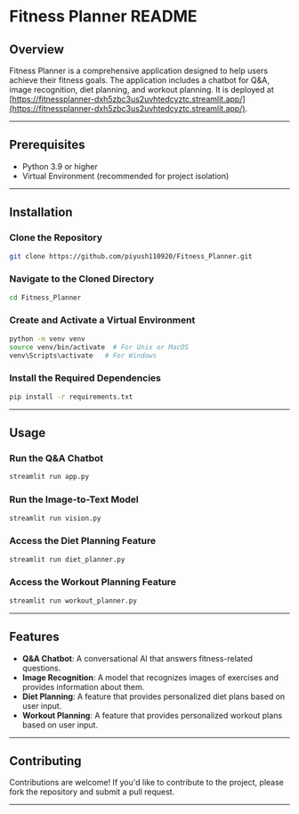 
# Fitness Planner README

## Overview
Fitness Planner is a comprehensive application designed to help users achieve their fitness goals. The application includes a chatbot for Q&A, image recognition, diet planning, and workout planning. It is deployed at [https://fitnessplanner-dxh5zbc3us2uvhtedcyztc.streamlit.app/](https://fitnessplanner-dxh5zbc3us2uvhtedcyztc.streamlit.app/).

---

## Prerequisites
- Python 3.9 or higher  
- Virtual Environment (recommended for project isolation)

---

## Installation

### Clone the Repository
```bash
git clone https://github.com/piyush110920/Fitness_Planner.git
```

### Navigate to the Cloned Directory
```bash
cd Fitness_Planner
```

### Create and Activate a Virtual Environment
```bash
python -m venv venv
source venv/bin/activate  # For Unix or MacOS
venv\Scripts\activate   # For Windows
```

### Install the Required Dependencies
```bash
pip install -r requirements.txt
```

---

## Usage

### Run the Q&A Chatbot
```bash
streamlit run app.py
```

### Run the Image-to-Text Model
```bash
streamlit run vision.py
```

### Access the Diet Planning Feature
```bash
streamlit run diet_planner.py
```

### Access the Workout Planning Feature
```bash
streamlit run workout_planner.py
```

---

## Features

- **Q&A Chatbot**: A conversational AI that answers fitness-related questions.
- **Image Recognition**: A model that recognizes images of exercises and provides information about them.
- **Diet Planning**: A feature that provides personalized diet plans based on user input.
- **Workout Planning**: A feature that provides personalized workout plans based on user input.

---

## Contributing

Contributions are welcome! If you'd like to contribute to the project, please fork the repository and submit a pull request.

---


